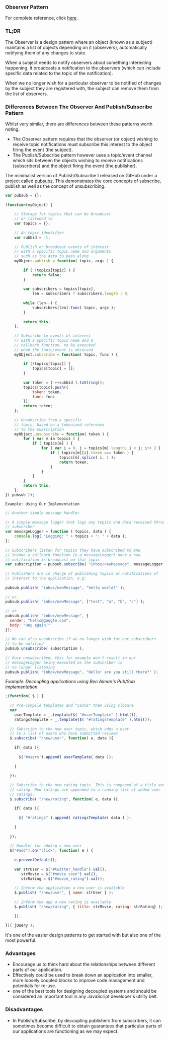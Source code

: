 ### Observer Pattern

For complete reference, click [here](http://addyosmani.com/resources/essentialjsdesignpatterns/book/#observerpatternjavascript).

### TL;DR

The Observer is a design pattern where an object (known as a subject) maintains a list of objects depending on it (observers), automatically notifying them of any changes to state.

When a subject needs to notify observers about something interesting happening, it broadcasts a notification to the observers (which can include specific data related to the topic of the notification).

When we no longer wish for a particular observer to be notified of changes by the subject they are registered with, the subject can remove them from the list of observers.

### Differences Between The Observer And Publish/Subscribe Pattern

Whilst very similar, there are differences between these patterns worth noting.

- The Observer pattern requires that the observer (or object) wishing to receive topic notifications must subscribe this interest to the object firing the event (the subject).
- The Publish/Subscribe pattern however uses a topic/event channel which sits between the objects wishing to receive notifications (subscribers) and the object firing the event (the publisher).

The minimalist version of Publish/Subscribe I released on GitHub under a project called [pubsubz](http://github.com/addyosmani/pubsubz). This demonstrates the core concepts of subscribe, publish as well as the concept of unsubscribing.

```javascript
var pubsub = {};
 
(function(myObject) {
 
    // Storage for topics that can be broadcast
    // or listened to
    var topics = {};
 
    // An topic identifier
    var subUid = -1;
 
    // Publish or broadcast events of interest
    // with a specific topic name and arguments
    // such as the data to pass along
    myObject.publish = function( topic, args ) {
 
        if ( !topics[topic] ) {
            return false;
        }
 
        var subscribers = topics[topic],
            len = subscribers ? subscribers.length : 0;
 
        while (len--) {
            subscribers[len].func( topic, args );
        }
 
        return this;
    };
 
    // Subscribe to events of interest
    // with a specific topic name and a
    // callback function, to be executed
    // when the topic/event is observed
    myObject.subscribe = function( topic, func ) {
 
        if (!topics[topic]) {
            topics[topic] = [];
        }
 
        var token = ( ++subUid ).toString();
        topics[topic].push({
            token: token,
            func: func
        });
        return token;
    };
 
    // Unsubscribe from a specific
    // topic, based on a tokenized reference
    // to the subscription
    myObject.unsubscribe = function( token ) {
        for ( var m in topics ) {
            if ( topics[m] ) {
                for ( var i = 0, j = topics[m].length; i < j; i++ ) {
                    if ( topics[m][i].token === token ) {
                        topics[m].splice( i, 1 );
                        return token;
                    }
                }
            }
        }
        return this;
    };
}( pubsub ));
```

`Example: Using Our Implementation`

``` javascript
// Another simple message handler
 
// A simple message logger that logs any topics and data received through our
// subscriber
var messageLogger = function ( topics, data ) {
    console.log( "Logging: " + topics + ": " + data );
};
 
// Subscribers listen for topics they have subscribed to and
// invoke a callback function (e.g messageLogger) once a new
// notification is broadcast on that topic
var subscription = pubsub.subscribe( "inbox/newMessage", messageLogger );
 
// Publishers are in charge of publishing topics or notifications of
// interest to the application. e.g:
 
pubsub.publish( "inbox/newMessage", "hello world!" );
 
// or
pubsub.publish( "inbox/newMessage", ["test", "a", "b", "c"] );
 
// or
pubsub.publish( "inbox/newMessage", {
  sender: "hello@google.com",
  body: "Hey again!"
});
 
// We can also unsubscribe if we no longer wish for our subscribers
// to be notified
pubsub.unsubscribe( subscription );
 
// Once unsubscribed, this for example won't result in our
// messageLogger being executed as the subscriber is
// no longer listening
pubsub.publish( "inbox/newMessage", "Hello! are you still there?" );
```

*Example: Decoupling applications using Ben Alman's Pub/Sub implementation*

```javascript
;(function( $ ) {
 
  // Pre-compile templates and "cache" them using closure
  var
    userTemplate = _.template($( "#userTemplate" ).html()),
    ratingsTemplate = _.template($( "#ratingsTemplate" ).html());
 
  // Subscribe to the new user topic, which adds a user
  // to a list of users who have submitted reviews
  $.subscribe( "/new/user", function( e, data ){
 
    if( data ){
 
      $('#users').append( userTemplate( data ));
 
    }
 
  });
 
  // Subscribe to the new rating topic. This is composed of a title and
  // rating. New ratings are appended to a running list of added user
  // ratings.
  $.subscribe( "/new/rating", function( e, data ){
 
    if( data ){
 
      $( "#ratings" ).append( ratingsTemplate( data ) );
 
    }
 
  });
 
  // Handler for adding a new user
  $("#add").on("click", function( e ) {
 
    e.preventDefault();
 
    var strUser = $("#twitter_handle").val(),
       strMovie = $("#movie_seen").val(),
       strRating = $("#movie_rating").val();
 
    // Inform the application a new user is available
    $.publish( "/new/user", { name: strUser } );
 
    // Inform the app a new rating is available
    $.publish( "/new/rating", { title: strMovie, rating: strRating} );
 
    });
 
})( jQuery );
```

It's one of the easier design patterns to get started with but also one of the most powerful.

### Advantages
- Encourage us to think hard about the relationships between different parts of our application.
- Effectively could be used to break down an application into smaller, more loosely coupled blocks to improve code management and potentials for re-use.
- one of the best tools for designing decoupled systems and should be considered an important tool in any JavaScript developer's utility belt.

### Disadvantages
- In Publish/Subscribe, by decoupling publishers from subscribers, it can sometimes become difficult to obtain guarantees that particular parts of our applications are functioning as we may expect.

